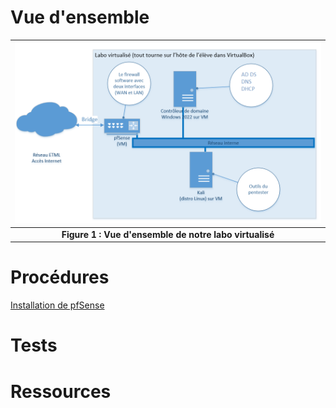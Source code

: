 # Vue d'ensemble

| ![labo_virtualise.PNG](pictures/labo_virtualise.PNG) |
|:--:|
| <b>Figure 1 : Vue d'ensemble de notre labo virtualisé</b>|


# Procédures
[Installation de pfSense](<installation/00 - PfSense.md>)


# Tests

# Ressources
